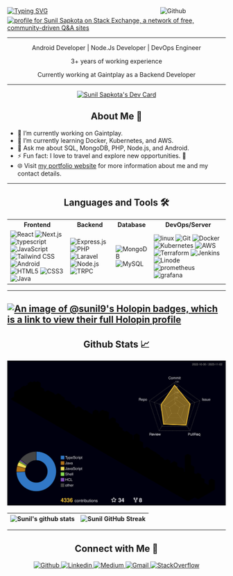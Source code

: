 

<div >
<img style="margin-bottom:5px" width="30%" align="right" alt="Github" src="https://raw.githubusercontent.com/onimur/.github/master/.resources/git-header.svg" />

  <a align="left" href="https://git.io/typing-svg">
    <img src="https://readme-typing-svg.herokuapp.com/?size=32&duration=3000&color=f06667&lines=Welcome+to+my+Github;" alt="Typing SVG" />
  </a>
  <br/>
<!-- <h2 align="center"> Hi there! I'm Sunil Sapkota 👋</h2> -->
<a href="https://stackoverflow.com/users/8008979/sunil-sapkota"><img src="https://stackexchange.com/users/flair/10894519.png?theme=dark" width="208" height="58" alt=" profile for Sunil Sapkota on Stack Exchange, a network of free, community-driven Q&amp;A sites" title="profile for Sunil Sapkota on Stack Exchange, a network of free, community-driven Q&amp;A sites" /></a>

</div>





---

<div align="center">
  
  <p>Android Developer | Node.Js Developer | DevOps Engineer</p>
  <p>3+ years of working experience</p>
  <p>Currently working at Gaintplay as a Backend Developer</p>
</div>

---

<div align="center">
  <a href="https://app.daily.dev/sunil-9">
    <img src="https://api.daily.dev/devcards/426421ecec8c4819927d5698b72edced.png?r=ch7" width="25%" alt="Sunil Sapkota's Dev Card" />
  </a>
</div>

<h2 align="center">About Me 🌟</h2>

- 🔭 I’m currently working on Gaintplay.
- 🌱 I’m currently learning Docker, Kubernetes, and AWS.
- 💬 Ask me about SQL, MongoDB, PHP, Node.js, and Android.
- ⚡ Fun fact: I love to travel and explore new opportunities. 🛫
- 🌐 Visit [my portfolio website](https://sapkotasunil.com.np) for more information about me and my contact details.

---
<h2 align="center">Languages and Tools 🛠️</h2>

<div align="center">
  <table>
    <tr>
      <th>Frontend</th>
      <th>Backend</th>
      <th>Database</th>
      <th>DevOps/Server</th>
    </tr>
    <tr>
      <td>
        <img src="https://img.shields.io/badge/react-%2320232a.svg?style=for-the-badge&logo=react&logoColor=%2361DAFB" alt="React" />
        <img src="https://img.shields.io/badge/next.js-%23000000.svg?style=for-the-badge&logo=next.js&logoColor=white" alt="Next.js" />
        <img src="https://img.shields.io/badge/typescript-%232f74c0.svg?style=for-the-badge&logo=typescript&logoColor=white" alt="typescript" />
        <img src="https://img.shields.io/badge/javascript-%23323330.svg?style=for-the-badge&logo=javascript&logoColor=%23F7DF1E" alt="JavaScript" />
        <img src="https://img.shields.io/badge/tailwindcss-%2338B2AC.svg?style=for-the-badge&logo=tailwind-css&logoColor=white" alt="Tailwind CSS" />
         <img src="https://img.shields.io/badge/android-gray.svg?style=for-the-badge&logo=android&logoColor=3ddc84" alt="Android" />
        <img src="https://img.shields.io/badge/html-%23E34F26.svg?style=for-the-badge&logo=html5&logoColor=white" alt="HTML5" />
        <img src="https://img.shields.io/badge/css-%232862e9.svg?style=for-the-badge&logo=css3&logoColor=white" alt="CSS3" />
        <img src="https://img.shields.io/badge/java-%23ED8B00.svg?style=for-the-badge&logo=java&logoColor=white" alt="Java" />
      </td>
      <td>
        <img src="https://img.shields.io/badge/express.js-%23404d59.svg?style=for-the-badge&logo=express&logoColor=%2361DAFB" alt="Express.js" />
        <img src="https://img.shields.io/badge/php-%23777BB4.svg?style=for-the-badge&logo=php&logoColor=white" alt="PHP" />
        <img src="https://img.shields.io/badge/laravel-%23f72d1f.svg?style=for-the-badge&logo=laravel&logoColor=white" alt="Laravel" />
        <img src="https://img.shields.io/badge/node.js-6DA55F?style=for-the-badge&logo=node.js&logoColor=white" alt="Node.js" />
        <img src="https://img.shields.io/badge/trpc-%23317fba.svg?style=for-the-badge&logo=TRPC&logoColor=white" alt="TRPC" />
      </td>
      <td>
        <img src="https://img.shields.io/badge/mongodb-%234ea94b.svg?style=for-the-badge&logo=mongodb&logoColor=white" alt="MongoDB" />
        <img src="https://img.shields.io/badge/mysql-%2300f.svg?style=for-the-badge&logo=mysql&logoColor=white" alt="MySQL" />
      </td>
      <td>
        <img src="https://img.shields.io/badge/linux-%23000.svg?style=for-the-badge&logo=linux&logoColor=white" alt="linux" />
        <img src="https://img.shields.io/badge/git-%23F05033.svg?style=for-the-badge&logo=git&logoColor=white" alt="Git" />
        <img src="https://img.shields.io/badge/docker-%232496ED.svg?style=for-the-badge&logo=docker&logoColor=white" alt="Docker" />
        <img src="https://img.shields.io/badge/kubernetes-%23326CE5.svg?style=for-the-badge&logo=kubernetes&logoColor=white" alt="Kubernetes" />
        <img src="https://img.shields.io/badge/aws-%23FF9900.svg?style=for-the-badge&logo=amazon-aws&logoColor=white" alt="AWS" />
        <img src="https://img.shields.io/badge/terraform-%23623CE4.svg?style=for-the-badge&logo=terraform&logoColor=white" alt="Terraform" />
        <img src="https://img.shields.io/badge/jenkins-%23D24939.svg?style=for-the-badge&logo=jenkins&logoColor=white" alt="Jenkins" />
        <img src="https://img.shields.io/badge/linode-%23009bde.svg?style=for-the-badge&logo=linode&logoColor=white" alt="Linode" />
        <img src="https://img.shields.io/badge/prometheus-%23df4f2b.svg?style=for-the-badge&logo=prometheus&logoColor=white" alt="prometheus" />
        <img src="https://img.shields.io/badge/grafana-%23ee9b26.svg?style=for-the-badge&logo=grafana&logoColor=white" alt="grafana" />
      </td>
    </tr>
  </table>
</div>


---
[![An image of @sunil9's Holopin badges, which is a link to view their full Holopin profile](https://holopin.me/sunil9)](https://holopin.io/@sunil9)
---
<!-- <h2> Github Stats <img src = "https://media.giphy.com/media/du3J3cXyzhj75IOgvA/giphy.gif" width = 32px> </h2> -->
<h2 align="center">Github Stats 📈</h2>

![Sunil's GitHub Activity Graph](/profile-3d-contrib/profile-night-rainbow.svg)

<div align="center">
  
| ![Sunil's github stats](https://github-readme-stats.vercel.app/api?username=sunil-9&show_icons=true&theme=radical&count_private=true) |          ![Sunil GitHub Streak](https://github-readme-streak-stats.herokuapp.com/?user=sunil-9&theme=radical)                                                                                                     |
| ------------------------------------------------------------------------------------------------------------------ | --------------------------------------------------------------------------------------------------------------------------------------------------------------------------------------------------------------- |

  
</div>

---

<h2 align="center">Connect with Me 🤝</h2>

<div align="center">
  <a href="https://github.com/sunil-9">
    <img src="https://img.shields.io/badge/-sunil-000?style=flat-square&logo=Github&logoColor=white&link=https://github.com/sunil-9" alt="Github" />
  </a>
  <a href="https://www.linkedin.com/in/sunilsapkota09/">
    <img src="https://img.shields.io/badge/-sunil-blue?style=flat-square&logo=Linkedin&logoColor=white&link=https://www.linkedin.com/in/sunil-sapkota-9a7b6b1b6/" alt="Linkedin" />
  </a>
  <a href="https://sunil-9.medium.com/">
    <img src="https://img.shields.io/badge/-Medium-black?style=flat-square&logo=medium&logoColor=white&link=https://sunil-9.medium.com/" alt="Medium" />
  </a>
  <a href="mailto:sunilsapkota9@gmail.com">
    <img src="https://img.shields.io/badge/-Gmail-red?style=flat-square&logo=Gmail&logoColor=white" alt="Gmail" />
  </a>
  <a href="https://stackoverflow.com/users/8008979/sunil-sapkota">
    <img src="https://img.shields.io/badge/-StackOverflow-black?style=flat-square&logo=stackoverflow&logoColor=orange" alt="StackOverflow" />
  </a>
</div>
